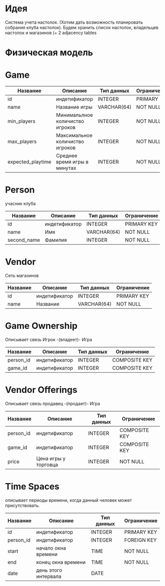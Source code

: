 # Идея 
Система учета настолок. (Хотим дать возможность планировать собрания клуба настолок). Будем хранить список настолок, владельцев настолок и магазинов (+ 2 adjacency tables
# Физическая модель
# Game

| Название          | Описание                        | Тип данных  | Ограничение |
| ----------------- | ------------------------------- | ----------- | ----------- |
| id                | индетификатор                   | INTEGER     | PRIMARY KEY |
| name              | Название игры                   | VARCHAR(64) | NOT NULL    |
| min_players       | Минимальлное количиство игроков | INTEGER     | NOT NULL    |
| max_players       | Максимальное количиство игроков | INTEGER     | NOT NULL    |
| expected_playtime | Среднее время игры в минутах    | INTEGER     | NOT NULL    |

# Person
учасник клуба

| Название    | Описание      | Тип данных  | Ограничение |
| ----------- | ------------- | ----------- | ----------- |
| id          | индетификатор | INTEGER     | PRIMARY KEY |
| name        | Имя           | VARCHAR(64) | NOT NULL    |
| second_name | Фамилия       | INTEGER     | NOT NULL    |


# Vendor
Сеть магазинов

| Название | Описание      | Тип данных  | Ограничение |
| -------- | ------------- | ----------- | ----------- |
| id       | индетификатор | INTEGER     | PRIMARY KEY |
| name     | Название      | VARCHAR(64) | NOT NULL    |


# Game Ownership
Описывает связь Игрок -(владеет)- Игра

| Название  | Описание      | Тип данных | Ограничение   |
| --------- | ------------- | ---------- | ------------- |
| person_id | индетификатор | INTEGER    | COMPOSITE KEY |
| game_id   | индетификатор | INTEGER    | COMPOSITE KEY |



# Vendor Offerings
Описывает связь продавец -(продает)- Игра

| Название  | Описание             | Тип данных | Ограничение   |
| --------- | -------------------- | ---------- | ------------- |
| person_id | индетификатор        | INTEGER    | COMPOSITE KEY |
| game_id   | индетификатор        | INTEGER    | COMPOSITE KEY |
| price     | Цена игры у торговца | INTEGER    | NOT NULL      |

# Time Spaces
описывает периоды времени, когда данный человек может присутствовать.

| Название  | Описание             | Тип данных | Ограничение   |
| --------- | -------------------- | ---------- | ------------- |
| id        | индетификатор        | INTEGER    | PRIMARY KEY   |
| person_id | индетификатор        | INTEGER    | FOREIGN KEY   |
| start     | начало окна времени  | TIME       | NOT NULL      |
| end       | конец окна времени   | TIME       | NOT NULL      |
| date      | день этого интервала | DATE       |               | 


